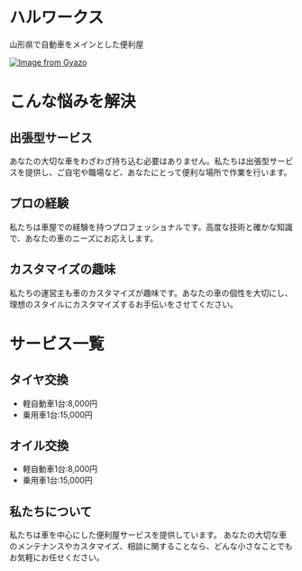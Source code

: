 # ハルワークス
山形県で自動車をメインとした便利屋

[![Image from Gyazo](https://i.gyazo.com/db1bd91f1d3848536468f6c10616fdf6.jpg)](https://gyazo.com/db1bd91f1d3848536468f6c10616fdf6)

# こんな悩みを解決

## 出張型サービス
あなたの大切な車をわざわざ持ち込む必要はありません。私たちは出張型サービスを提供し、ご自宅や職場など、あなたにとって便利な場所で作業を行います。

## プロの経験
私たちは車屋での経験を持つプロフェッショナルです。高度な技術と確かな知識で、あなたの車のニーズにお応えします。

## カスタマイズの趣味
私たちの運営主も車のカスタマイズが趣味です。あなたの車の個性を大切にし、理想のスタイルにカスタマイズするお手伝いをさせてください。

# サービス一覧

## タイヤ交換
- 軽自動車1台:8,000円
- 乗用車1台:15,000円

## オイル交換
- 軽自動車1台:8,000円
- 乗用車1台:15,000円

## 私たちについて
私たちは車を中心にした便利屋サービスを提供しています。
あなたの大切な車のメンテナンスやカスタマイズ、相談に関することなら、どんな小さなことでもお気軽にお任せください。
